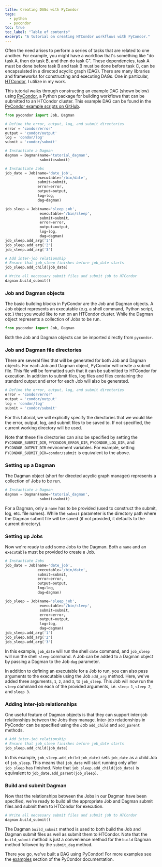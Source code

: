 ```yaml
---
title: Creating DAGs with PyCondor
tags:
  - python
  - pycondor
toc: true
toc_label: "Table of contents"
excerpt: "A tutorial on creating HTCondor workflows with PyCondor."
---
```


Often the need arises to perform a series of tasks that are related to one another. For example, you might have a workflow that's something like "do task A, then do task B, and then do task C". These dependencies, task A must be done before task B and task B must be done before task C, can be encapsulated in a directed acyclic graph (DAG). There are many libraries and frameworks for constructing and executing DAGs. One in particular, [HTCondor](https://research.cs.wisc.edu/htcondor/), I utilize in my work.

This tutorial walks through constructing an example DAG (shown below) using [PyCondor](https://github.com/jrbourbeau/pycondor/), a Python package for building workflows that can be submitted to an HTCondor cluster. This example DAG can be found in the [PyCondor example scripts on GitHub](https://github.com/jrbourbeau/pycondor/blob/master/examples/tutorial.py).
<!-- {: .notice--success} -->

```python
from pycondor import Job, Dagman

# Define the error, output, log, and submit directories
error = 'condor/error'
output = 'condor/output'
log = 'condor/log'
submit = 'condor/submit'

# Instantiate a Dagman
dagman = Dagman(name='tutorial_dagman',
                submit=submit)

# Instantiate Jobs
job_date = Job(name='date_job',
               executable='/bin/date',
               submit=submit,
               error=error,
               output=output,
               log=log,
               dag=dagman)

job_sleep = Job(name='sleep_job',
                executable='/bin/sleep',
                submit=submit,
                error=error,
                output=output,
                log=log,
                dag=dagman)
job_sleep.add_arg('1')
job_sleep.add_arg('2')
job_sleep.add_arg('3')

# Add inter-job relationship
# Ensure that job_sleep finishes before job_date starts
job_sleep.add_child(job_date)

# Write all necessary submit files and submit job to HTCondor
dagman.build_submit()
```

### Job and Dagman objects

The basic building blocks in PyCondor are the Job and Dagman objects. A Job object represents an executable (e.g. a shell command, Python script, etc.) that you would like to run on an HTCondor cluster. While the Dagman object represents a collection of Jobs to be run.

```python
from pycondor import Job, Dagman
```


Both the Job and Dagman objects can be imported directly from `pycondor`.


### Job and Dagman file directories

There are several files that will be generated for both Job and Dagman objects. For each Job and Dagman object, PyCondor will create a submit file. This file will be formatted such that it can be submitted to HTCondor for execution. In addition to submit files, log files and files containing the standard output and error for each Job will also be generated.

```python
# Define the error, output, log, and submit directories
error = 'condor/error'
output = 'condor/output'
log = 'condor/log'
submit = 'condor/submit'
```

For this tutorial, we will explicitly specify the directories that we would like the error, output, log, and submit files to be saved to. If not specified, the current working directory will be used.

Note that these file directories can also be specified by setting the `PYCONDOR_SUBMIT_DIR`, `PYCONDOR_ERROR_DIR`, `PYCONDOR_LOG_DIR`, and `PYCONDOR_OUTPUT_DIR` environment variables. For example, setting `PYCONDOR_SUBMIT_DIR=condor/submit` is equivalent to the above.


### Setting up a Dagman

The Dagman object (short for directed acyclic graph manager) represents a collection of Jobs to be run.

```python
# Instantiate a Dagman
dagman = Dagman(name='tutorial_dagman',
                submit=submit)
```

For a Dagman, only a `name` has to be provided (used to construct the submit, log, etc. file names). While the `submit` parameter is the directory path where the Dagman submit file will be saved (if not provided, it defaults to the current directory).


### Setting up Jobs

Now we're ready to add some Jobs to the Dagman. Both a `name` and an `executable` must be provided to create a Job.

```python
# Instantiate Jobs
job_date = Job(name='date_job',
               executable='/bin/date',
               submit=submit,
               error=error,
               output=output,
               log=log,
               dag=dagman)

job_sleep = Job(name='sleep_job',
                executable='/bin/sleep',
                submit=submit,
                error=error,
                output=output,
                log=log,
                dag=dagman)
job_sleep.add_arg('1')
job_sleep.add_arg('2')
job_sleep.add_arg('3')
```

In this example, `job_date` will run the shell `date` command, and `job_sleep` will run the shell `sleep` command. A Job can be added to a Dagman object by passing a Dagman to the Job `dag` parameter.

In addition to defining an executable for a Job to run, you can also pass arguments to the executable using the Job `add_arg` method. Here, we've added three arguments, `1`, `2`, and `3`, to `job_sleep`. This Job will now run the `sleep` command on each of the provided arguments, i.e. `sleep 1`, `sleep 2`, and `sleep 3`.


### Adding inter-job relationships

One useful feature of Dagman objects is that they can support inter-job relationships between the Jobs they manage. Inter-job relationships in PyCondor can be specified using the Job `add_child` and `add_parent` methods.

```python
# Add inter-job relationship
# Ensure that job_sleep finishes before job_date starts
job_sleep.add_child(job_date)
```

In this example, `job_sleep.add_child(job_date)` sets `job_date` as a child Job of `job_sleep`. This means that `job_date` will start running only after `job_sleep` has finished. Note that `job_sleep.add_child(job_date)` is equivalent to `job_date.add_parent(job_sleep)`.


### Build and submit Dagman

Now that the relationships between the Jobs in our Dagman have been specified, we're ready to build all the appropriate Job and Dagman submit files and submit them to HTCondor for execution.


```python
# Write all necessary submit files and submit job to HTCondor
dagman.build_submit()
```

The Dagman `build_submit` method is used to both build the Job and Dagman submit files as well as submit them to HTCondor. Note that the `build_submit` method is just a convenience method for the `build` Dagman method followed by the `submit_dag` method.


There you go, we've built a DAG using PyCondor! For more examples see the [examples](https://jrbourbeau.github.io/pycondor/examples.html) section of the PyCondor documentation.
